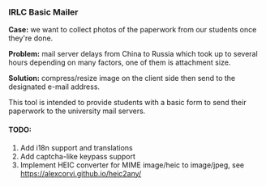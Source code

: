 ### IRLC Basic Mailer

**Case:** we want to collect photos of the paperwork from our students once they're done.

**Problem:** mail server delays from China to Russia which took up to several hours depending on many factors, one of them is attachment size.

**Solution:** compress/resize image on the client side then send to the designated e-mail address.

This tool is intended to provide students with a basic form to send their paperwork to the university mail servers.

#### TODO:
1. Add i18n support and translations
1. Add captcha-like keypass support
1. Implement HEIC converter for MIME image/heic to image/jpeg, see https://alexcorvi.github.io/heic2any/
